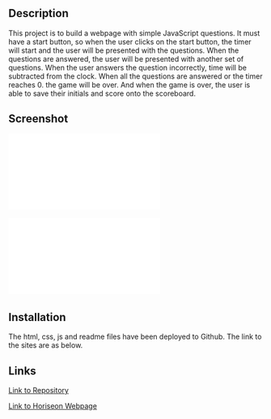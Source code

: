 # <Coding Quiz Challenge>

## Description

This project is to build a webpage with simple JavaScript questions. It must have a start button, so when the user clicks on the start button, the timer will start and the user will be presented with the questions. When the questions are answered, the user will be presented with another set of questions. When the user answers the question incorrectly, time will be subtracted from the clock. When all the questions are answered or the timer reaches 0. the game will be over. And when the game is over, the user is able to save their initials and score onto the scoreboard.

## Screenshot
![Quiz](./screenshot/quizpage.pdf)

![Quiz](./screenshot/highscore.pdf)

## Installation

The html, css, js and readme files have been deployed to Github. The link to the sites are as below.

## Links

[Link to Repository](https://github.com/elianelim/)

[Link to Horiseon Webpage](https://elianelim.github.io//)